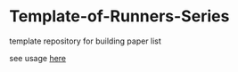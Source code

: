 # Template-of-Runners-Series
template repository for building paper list

see usage [here](readmeBeforeREADME.md)